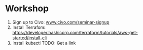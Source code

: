 # Workshop

1. Sign up to Civo: www.civo.com/seminar-signup
2. Install Terrafom: https://developer.hashicorp.com/terraform/tutorials/aws-get-started/install-cli
3. Install kubectl
TODO: Get a link

